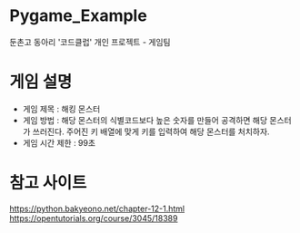 # Pygame_Example

둔촌고 동아리 '코드클럽' 개인 프로젝트 - 게임팀

# 게임 설명
- 게임 제목 : 해킹 몬스터
- 게임 방법 : 해당 몬스터의 식별코드보다 높은 숫자를 만들어 공격하면 해당 몬스터가 쓰러진다. 주어진 키 배열에 맞게 키를 입력하여 해당 몬스터를 처치하자.
- 게임 시간 제한 : 99초

# 참고 사이트
https://python.bakyeono.net/chapter-12-1.html
https://opentutorials.org/course/3045/18389
